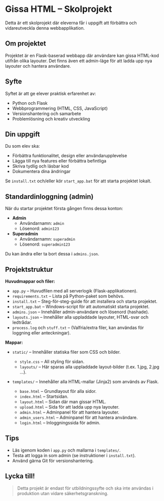 # Gissa HTML – Skolprojekt

Detta är ett skolprojekt där eleverna får i uppgift att förbättra och vidareutveckla denna webbapplikation.

## Om projektet

Projektet är en Flask-baserad webbapp där användare kan gissa HTML-kod utifrån olika layouter. Det finns även ett admin-läge för att ladda upp nya layouter och hantera användare.

## Syfte

Syftet är att ge elever praktisk erfarenhet av:
- Python och Flask
- Webbprogrammering (HTML, CSS, JavaScript)
- Versionshantering och samarbete
- Problemlösning och kreativ utveckling

## Din uppgift

Du som elev ska:
- Förbättra funktionalitet, design eller användarupplevelse
- Lägga till nya features eller förbättra befintliga
- Skriva tydlig och läsbar kod
- Dokumentera dina ändringar


Se `install.txt` och/eller kör `start_app.bat` för att starta projektet lokalt.

## Standardinloggning (admin)

När du startar projektet första gången finns dessa konton:

- **Admin**
	- Användarnamn: `admin`
	- Lösenord: `admin123`
- **Superadmin**
	- Användarnamn: `superadmin`
	- Lösenord: `superadmin123`

Du kan ändra eller ta bort dessa i `admins.json`.

## Projektstruktur

**Huvudmappar och filer:**

- `app.py` – Huvudfilen med all serverlogik (Flask-applikationen).
- `requirements.txt` – Lista på Python-paket som behövs.
- `install.txt` – Steg-för-steg-guide för att installera och starta projektet.
- `start_app.bat` – Windows-script för att automatiskt starta projektet.
- `admins.json` – Innehåller admin-användare och lösenord (hashade).
- `layouts.json` – Innehåller alla uppladdade layouter, HTML-svar och ledtrådar.
- `process.log` och `stuff.txt` – (Valfria/extra filer, kan användas för loggning eller anteckningar).

**Mappar:**

- `static/` – Innehåller statiska filer som CSS och bilder.
	- `style.css` – All styling för sidan.
	- `layouts/` – Här sparas alla uppladdade layout-bilder (t.ex. 1.jpg, 2.jpg ...).

- `templates/` – Innehåller alla HTML-mallar (Jinja2) som används av Flask.
	- `base.html` – Grundlayout för alla sidor.
	- `index.html` – Startsidan.
	- `layout.html` – Sidan där man gissar HTML.
	- `upload.html` – Sida för att ladda upp nya layouter.
	- `admin.html` – Adminpanel för att hantera layouter.
	- `admin_users.html` – Adminpanel för att hantera användare.
	- `login.html` – Inloggningssida för admin.

## Tips
- Läs igenom koden i `app.py` och mallarna i `templates/`.
- Testa att logga in som admin (se instruktioner i `install.txt`).
- Använd gärna Git för versionshantering.

## Lycka till!

> Detta projekt är endast för utbildningssyfte och ska inte användas i produktion utan vidare säkerhetsgranskning.
